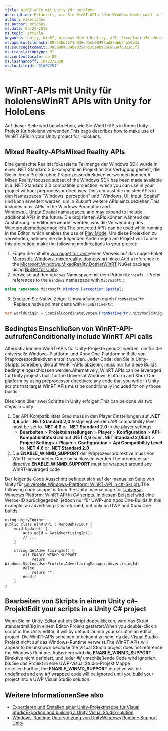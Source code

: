 ```yaml
---
title: WinRT-APIs mit Unity für hololens
description: Erläutert, wie Sie WinRT-APIs (den Windows-Namespace) in Ihrem Unity-Projekt für hololens verwenden.
author: mikeriches
ms.author: mriches
ms.date: 03/21/2018
ms.topic: article
keywords: Unity, WinRT, Windows Mixed Reality, API, Exemplarische Vorgehensweise
ms.openlocfilehash: 80f950d7571a936e93eb08490ad83dbb34a50b3a
ms.sourcegitcommit: 09599b4034be825e4536eeb9566968afd021d5f3
ms.translationtype: MT
ms.contentlocale: de-DE
ms.lasthandoff: 10/03/2020
ms.locfileid: "91687254"
---
```

# <a name="winrt-apis-with-unity-for-hololens"></a><span data-ttu-id="52ed4-104">WinRT-APIs mit Unity für hololens</span><span class="sxs-lookup"><span data-stu-id="52ed4-104">WinRT APIs with Unity for HoloLens</span></span>

<span data-ttu-id="52ed4-105">Auf dieser Seite wird beschrieben, wie Sie WinRT-APIs in Ihrem Unity-Projekt für hololens verwenden.</span><span class="sxs-lookup"><span data-stu-id="52ed4-105">This page describes how to make use of WinRT APIs in your Unity project for HoloLens.</span></span>

## <a name="mixed-reality-apis"></a><span data-ttu-id="52ed4-106">Mixed Reality-APIs</span><span class="sxs-lookup"><span data-stu-id="52ed4-106">Mixed Reality APIs</span></span>

<span data-ttu-id="52ed4-107">Eine gemischte Realität fokussierte Teilmenge der Windows SDK wurde in einer .NET Standard 2,0-kompatiblen Projektion zur Verfügung gestellt, die Sie in Ihrem Projekt ohne Präprozessordirektiven verwenden können.</span><span class="sxs-lookup"><span data-stu-id="52ed4-107">A Mixed Reality focused subset of the Windows SDK has been made available in a .NET Standard 2.0 compatible projection, which you can use in your project without preprocessor directives.</span></span> <span data-ttu-id="52ed4-108">Dies umfasst die meisten APIs in den Namespaces "Windows. perception" und "Windows. UI. Input. Spatial" und kann erweitert werden, um in Zukunft weitere APIs einzubeziehen.</span><span class="sxs-lookup"><span data-stu-id="52ed4-108">This includes most APIs in the Windows.Perception and Windows.UI.Input.Spatial namespaces, and may expand to include additional APIs in the future.</span></span> <span data-ttu-id="52ed4-109">Die projizierten APIs können während der Ausführung im Editor verwendet werden, was die Verwendung des [Wiedergabemodus](https://docs.microsoft.com//windows/mixed-reality/unity-play-mode)ermöglicht.</span><span class="sxs-lookup"><span data-stu-id="52ed4-109">The projected APIs can be used while running in the Editor, which enables the use of [Play Mode](https://docs.microsoft.com//windows/mixed-reality/unity-play-mode).</span></span> <span data-ttu-id="52ed4-110">Um diese Projektion zu verwenden, nehmen Sie die folgenden Änderungen am Projekt vor:</span><span class="sxs-lookup"><span data-stu-id="52ed4-110">To use this projection, make the following modifications to your project:</span></span>

1) <span data-ttu-id="52ed4-111">Fügen Sie mithilfe [von nuget für Unity](https://github.com/GlitchEnzo/NuGetForUnity)einen Verweis auf das nuget-Paket [Microsoft. Windows. mixedreality. dotnetwinrt](https://www.nuget.org/packages/Microsoft.Windows.MixedReality.DotNetWinRT) hinzu.</span><span class="sxs-lookup"><span data-stu-id="52ed4-111">Add a reference to the [Microsoft.Windows.MixedReality.DotNetWinRT](https://www.nuget.org/packages/Microsoft.Windows.MixedReality.DotNetWinRT) NuGet package using [NuGet for Unity](https://github.com/GlitchEnzo/NuGetForUnity).</span></span>
2) <span data-ttu-id="52ed4-112">Verweise auf den `Windows` Namespace mit dem Präfix `Microsoft.` :</span><span class="sxs-lookup"><span data-stu-id="52ed4-112">Prefix references to the `Windows` namespace with `Microsoft.`:</span></span>
```cs
using namespace Microsoft.Windows.Perception.Spatial;
```
3) <span data-ttu-id="52ed4-113">Ersetzen Sie Native Zeiger Umwandlungen durch `FromNativePtr` :</span><span class="sxs-lookup"><span data-stu-id="52ed4-113">Replace native pointer casts with `FromNativePtr`:</span></span>
```cs
var worldOrigin = SpatialCoordinateSystem.FromNativePtr(unityWorldOriginPtr);
```

## <a name="conditionally-include-winrt-api-calls"></a><span data-ttu-id="52ed4-114">Bedingtes Einschließen von WinRT-API-aufrufen</span><span class="sxs-lookup"><span data-stu-id="52ed4-114">Conditionally include WinRT API calls</span></span>

<span data-ttu-id="52ed4-115">Alternativ können WinRT-APIs für Unity-Projekte genutzt werden, die für die universelle Windows-Plattform-und Xbox One-Plattform mithilfe von Präprozessordirektiven erstellt wurden. Jeder Code, den Sie in Unity-Skripts schreiben, die auf WinRT-APIs abzielen, muss nur für diese Builds bedingt eingeschlossen werden.</span><span class="sxs-lookup"><span data-stu-id="52ed4-115">Alternatively, WinRT APIs can be leveraged for Unity projects built for the Universal Windows Platform and Xbox One platform by using preprocessor directives; any code that you write in Unity scripts that target WinRT APIs must be conditionally included for only those builds.</span></span> 

<span data-ttu-id="52ed4-116">Dies kann über zwei Schritte in Unity erfolgen:</span><span class="sxs-lookup"><span data-stu-id="52ed4-116">This can be done via two steps in Unity:</span></span>
1) <span data-ttu-id="52ed4-117">Der API-Kompatibilitäts Grad muss in den Player Einstellungen auf **.NET 4,6** oder **.NET Standard 2,0** festgelegt werden.</span><span class="sxs-lookup"><span data-stu-id="52ed4-117">API compatibility level must be set to **.NET 4.6** or **.NET Standard 2.0** in the player settings</span></span>
    - <span data-ttu-id="52ed4-118">**Bearbeiten**  >  **Projekteinstellungen**  >  **Player**  >  **Konfiguration**  >  **API-Kompatibilitäts Grad** auf **.NET 4,6** oder **.NET Standard 2,0**</span><span class="sxs-lookup"><span data-stu-id="52ed4-118">**Edit** > **Project Settings** > **Player** > **Configuration** > **Api Compatibility Level** to **.NET 4.6** or **.NET Standard 2.0**</span></span>
2) <span data-ttu-id="52ed4-119">Die **ENABLE_WINMD_SUPPORT** der Präprozessordirektive muss von WinRT-verwendeter Code umschlossen werden.</span><span class="sxs-lookup"><span data-stu-id="52ed4-119">The preprocessor directive **ENABLE_WINMD_SUPPORT** must be wrapped around any WinRT-leveraged code</span></span>

<span data-ttu-id="52ed4-120">Der folgende Code Ausschnitt befindet sich auf der manuellen Seite von Unity für [universelle Windows-Plattform: WinRT-API in c#-Skripts](https://docs.unity3d.com/Manual/windowsstore-scripts.html).</span><span class="sxs-lookup"><span data-stu-id="52ed4-120">The following code snippet is from the Unity manual page for [Universal Windows Platform: WinRT API in C# scripts](https://docs.unity3d.com/Manual/windowsstore-scripts.html).</span></span> <span data-ttu-id="52ed4-121">In diesem Beispiel wird eine Werbe-ID zurückgegeben, jedoch nur für UWP-und Xbox One-Builds:</span><span class="sxs-lookup"><span data-stu-id="52ed4-121">In this example, an advertising ID is returned, but only on UWP and Xbox One builds:</span></span>

```
using UnityEngine;
public class WinRTAPI : MonoBehaviour {
    void Update() {
        auto adId = GetAdvertisingId();
        // ...
    }

    string GetAdvertisingId() {
        #if ENABLE_WINMD_SUPPORT
            return Windows.System.UserProfile.AdvertisingManager.AdvertisingId;
        #else
            return "";
        #endif
    }
}
```

## <a name="edit-your-scripts-in-a-unity-c-project"></a><span data-ttu-id="52ed4-122">Bearbeiten von Skripts in einem Unity c#-Projekt</span><span class="sxs-lookup"><span data-stu-id="52ed4-122">Edit your scripts in a Unity C# project</span></span>

<span data-ttu-id="52ed4-123">Wenn Sie im Unity-Editor auf ein Skript doppelklicken, wird das Skript standardmäßig in einem Editor-Projekt gestartet.</span><span class="sxs-lookup"><span data-stu-id="52ed4-123">When you double-click a script in the Unity editor, it will by default launch your script in an editor project.</span></span> <span data-ttu-id="52ed4-124">Die WinRT-APIs scheinen unbekannt zu sein, da das Visual Studio-Projekt nicht auf das Windows-Runtime verweist.</span><span class="sxs-lookup"><span data-stu-id="52ed4-124">The WinRT APIs will appear to be unknown because the Visual Studio project does not reference the Windows Runtime.</span></span> <span data-ttu-id="52ed4-125">Außerdem wird die **ENABLE_WINMD_SUPPORT** -Direktive nicht definiert, und jeder *#if* umschließende Code wird ignoriert, bis Sie das Projekt in eine UWP-Visual Studio-Projekt Mappe erstellen.</span><span class="sxs-lookup"><span data-stu-id="52ed4-125">Further, the **ENABLE_WINMD_SUPPORT** directive will be undefined and any *#if* wrapped code will be ignored until you build your project into a UWP Visual Studio solution.</span></span>

## <a name="see-also"></a><span data-ttu-id="52ed4-126">Weitere Informationen</span><span class="sxs-lookup"><span data-stu-id="52ed4-126">See also</span></span>
* [<span data-ttu-id="52ed4-127">Exportieren und Erstellen einer Unity-Projektmappe für Visual Studio</span><span class="sxs-lookup"><span data-stu-id="52ed4-127">Exporting and building a Unity Visual Studio solution</span></span>](exporting-and-building-a-unity-visual-studio-solution.md)
* [<span data-ttu-id="52ed4-128">Windows-Runtime Unterstützung von Unity</span><span class="sxs-lookup"><span data-stu-id="52ed4-128">Windows Runtime Support Unity</span></span>](https://docs.unity3d.com/Manual/IL2CPP-WindowsRuntimeSupport.html)
